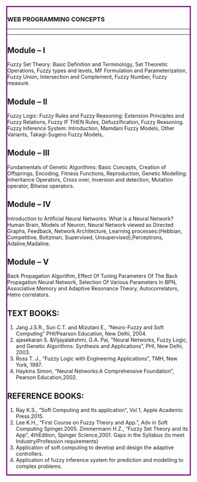 <div style=" border: 3px solid purple;">


### WEB PROGRAMMING CONCEPTS 

---
---
## Module – I
Fuzzy Set Theory: Basic Definition and Terminology, Set Theoretic Operations, Fuzzy 
types and levels, MF Formulation and Parameterization, Fuzzy Union, Intersection and 
Complement, Fuzzy Number, Fuzzy measure. 

## Module – II
Fuzzy Logic: Fuzzy Rules and Fuzzy Reasoning: Extension Principles and Fuzzy 
Relations, Fuzzy IF THEN Rules, Defuzzification, Fuzzy Reasoning. Fuzzy Inference 
System: Introduction, Mamdani Fuzzy Models, Other Variants, Takagi-Sugeno Fuzzy 
Models,. 

## Module – III
Fundamentals of Genetic Algorithms: Basic Concepts, Creation of Offsprings, Encoding, 
Fitness Functions, Reproduction, Genetic Modelling: Inheritance Operators, Cross over, 
Inversion and detection, Mutation operator, Bitwise operators. 

## Module – IV
Introduction to Artificial Neural Networks: What is a Neural Network? Human Brain, 
Models of Neuron, Neural Network viewed as Directed Graphs, Feedback, Network 
Architecture, Learning processes:(Hebbian, Competitive, Boltzman, Supervised, 
Unsupervised),Perceptrons, Adaline,Madaline. 

## Module – V
Back Propagation Algorithm, Effect Of Tuning Parameters Of The Back Propagation 
Neural Network, Selection Of Various Parameters In BPN, Associative Memory and 
Adaptive Resonance Theory, Autocorrelators, Hetro correlators. 

## TEXT BOOKS:
1. Jang J.S.R., Sun C.T. and Mizutani E., “Neuro-Fuzzy and Soft Computing” 
 PHI/Pearson Education, New Delhi, 2004. 
2. ajasekaran S. &Vijayalakshmi, G.A. Pai, "Neural Networks, Fuzzy Logic, 
 and Genetic Algorithms: Synthesis and Applications”, PHI, New Delhi, 2003. 
3. Ross T. J., “Fuzzy Logic with Engineering Applications”, TMH, New York, 1997. 
4. Haykins Simon, “Neural Networks:A Comprehensive Foundation”, Pearson Education,2002. 

## REFERENCE BOOKS: 
1. Ray K.S., “Soft Computing and Its application”, Vol 1, Apple Academic Press.2015. 
2. Lee K.H., “First Course on Fuzzy Theory and App.”, Adv in Soft Computing Spinger.2005. 
 Zimmermann H.Z., “Fuzzy Set Theory and its App”, 4thEdition, Spinger Science,2001. 
Gaps in the Syllabus (to meet Industry/Profession requirements) 
1. Application of soft computing to develop and design the adaptive controllers. 
2. Application of fuzzy inference system for prediction and modelling to complex problems. 

</font>

</div>

